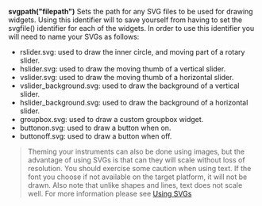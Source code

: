 **svgpath("filepath")** Sets the path for any SVG files to be used for drawing widgets. Using this identifier will to save yourself from having to set the svgfile() identifier for each of the widgets. In order to use this identifier you will need to name your SVGs as follows:

- rslider.svg: used to draw the inner circle, and moving part of a rotary slider.
- hslider.svg: used to draw the moving thumb of a vertical slider. 
- vslider.svg: used to draw the moving thumb of a horizontal slider.
- vslider_background.svg: used to draw the background of a vertical slider.
- hslider_background.svg: used to draw the background of a horizontal slider. 
- groupbox.svg: used to draw a custom groupbox widget. 
- buttonon.svg: used to draw a button when on. 
- buttonoff.svg: used to draw a button when off. 

> Theming your instruments can also be done using images, but the advantage of using SVGs is that can they will scale without loss of resolution. You should exercise some caution when using text. If the font you choose if not available on the target platform, it will not be drawn. Also note that unlike shapes and lines, text does not scale well. For more information please see [Using SVGs](./using_svgs.html)

